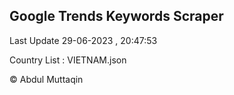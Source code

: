 

## Google Trends Keywords Scraper 
 
Last Update 29-06-2023 , 20:47:53

Country List :
VIETNAM.json



© Abdul Muttaqin 

